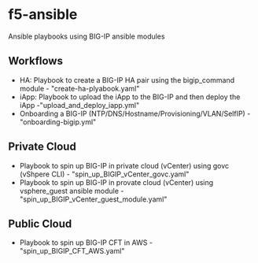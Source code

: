 # f5-ansible
Ansible playbooks using BIG-IP ansible modules

Workflows
---------
- HA: Playbook to create a BIG-IP HA pair using the bigip_command module - "create-ha-plyabook.yaml"
- iApp: Playbook to upload the iApp to the BIG-IP and then deploy the iApp -"upload_and_deploy_iapp.yml"
- Onboarding a BIG-IP (NTP/DNS/Hostname/Provisioning/VLAN/SelfIP) - "onboarding-bigip.yml"

Private Cloud
-------------
- Playbook to spin up BIG-IP in private cloud (vCenter) using govc (vShpere CLI) - "spin_up_BIGIP_vCenter_govc.yaml"
- Playbook to spin up BIG-IP in provate cloud (vCenter) using vsphere_guest ansible module - "spin_up_BIGIP_vCenter_guest_module.yaml"

Public Cloud
------------
- Playbook to spin up BIG-IP CFT in AWS - "spin_up_BIGIP_CFT_AWS.yaml"
